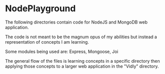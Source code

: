 # NodePlayground

The following directories contain code for NodeJS and MongoDB web application.

The code is not meant to be the magnum opus of my abilities but instead a representation of concepts I am learning.

Some modules being used are:  Express, Mongoose, Joi

The general flow of the files is learning concepts in a specific directory then applying those concepts to a larger web application
in the "Vidly" directory.
